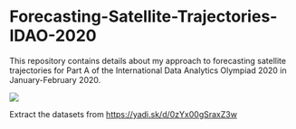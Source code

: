 # Forecasting-Satellite-Trajectories-IDAO-2020
 This repository contains details about my approach to forecasting satellite trajectories
for Part A of the International Data Analytics Olympiad 2020 in January-February 2020.

![](images/94th%20Place%20at%20IDAO%202020.png")

Extract the datasets from https://yadi.sk/d/0zYx00gSraxZ3w
